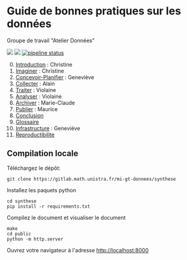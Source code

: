 # Guide de bonnes pratiques sur les données

Groupe de travail "Atelier Données"

[![](https://img.shields.io/badge/jupyter-book-blue)](https://mi-gt-donnees.pages.math.unistra.fr/synthese) [![](https://img.shields.io/badge/pdf-document-blue)](https://mi-gt-donnees.pages.math.unistra.fr/synthese/synthese_2020.pdf) [![pipeline status](https://gitlab.math.unistra.fr/mi-gt-donnees/synthese/badges/master/pipeline.svg)](https://gitlab.math.unistra.fr/mi-gt-donnees/synthese/-/commits/master)

0.	[Introduction](00-introduction.md) : Christine
1.	[Imaginer](01-imaginer.md) : Christine
2.	[Concevoir-Planifier](02-concevoir_planifier.md) : Geneviève 
3.	[Collecter](03-collecter.md) : Alain
4.	[Traiter](04-traiter.md) : Violaine
5.	[Analyser](05-analyser.md) : Violaine 
6.	[Archiver](06-archiver.md) : Marie-Claude 
7.	[Publier](07-publier.md) : Maurice
8.	[Conclusion](08-conclusion.md)
9.	[Glossaire](09-glossaire.md)
10.	[Infrastructure](10-infrastructures.md) : Geneviève
11.	[Reproductibilite](11-reproductibilite.md)

## Compilation locale

Téléchargez le dépôt:
```
git clone https://gitlab.math.unistra.fr/mi-gt-donnees/synthese
```

Installez les paquets python
```
cd synthese
pip install -r requirements.txt
```

Compilez le document et visualiser le document
```
make
cd public
python -m http.server
```
Ouvrez votre navigateur à l'adresse <http://localhost:8000>
